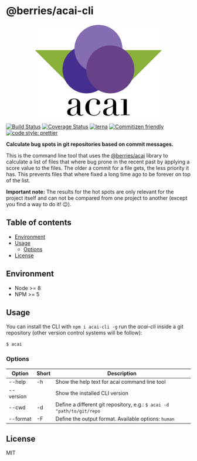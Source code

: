 # @berries/acai-cli

<p align="center">
    <img
        src="logo.svg"
        width="350"
        height="255"
        alt="Berries acai cli logo with three berries and two leafs shown."
    />
</p>

[![Build Status][bsurl]][bsimg]
[![Coverage Status][csimg]][csurl]
[![lerna][lnimg]][lnurl]
[![Commitizen friendly][cfimg]][cfurl]
[![code style: prettier][ptimg]][pturl]

**Calculate bug spots in git repositories based on commit messages.**

This is the command line tool that uses the [@berries/acai][acurl] library to calculate a list of files that where bug prone in the recent past by applying a score value to the files. The older a commit for a file gets, the less priority it has. This prevents files that where fixed a long time ago to be forever on top of the list.

**Important note:** The results for the hot spots are only relevant for the project itself and can not be compared from one project to another (except you find a way to do it! 😉).

## Table of contents

* [Environment](#environment)
* [Usage](#usage)
  * [Options](#options)
* [License](#license)

## Environment

* Node >= 8
* NPM >= 5

## Usage

You can install the CLI with `npm i acai-cli -g` run the _acai-cli_ inside a git repository (other version control systems will be follow):

```shell
$ acai
```

### Options

| Option    | Short | Description                                                            |
| --------- | ----- | ---------------------------------------------------------------------- |
| --help    | -h    | Show the help text for acai command line tool                          |
| --version |       | Show the installed CLI version                                         |
| --cwd     | -d    | Define a different git repository, e.g.: `$ acai -d "path/to/git/repo` |
| --format  | -F    | Define the output format. Available options: `human`                   |

## License

MIT

[bsurl]: https://travis-ci.org/MartinHelmut/berries.svg?branch=master
[bsimg]: https://travis-ci.org/MartinHelmut/berries
[csimg]: https://coveralls.io/repos/github/MartinHelmut/berries/badge.svg?branch=master
[csurl]: https://coveralls.io/github/MartinHelmut/berries?branch=master
[lnurl]: https://lernajs.io/
[lnimg]: https://img.shields.io/badge/maintained%20with-lerna-cc00ff.svg
[cfimg]: https://img.shields.io/badge/commitizen-friendly-brightgreen.svg
[cfurl]: http://commitizen.github.io/cz-cli/
[ptimg]: https://img.shields.io/badge/code_style-prettier-ff69b4.svg
[pturl]: https://github.com/prettier/prettier
[acurl]: https://github.com/MartinHelmut/berries/tree/master/packages/acai
